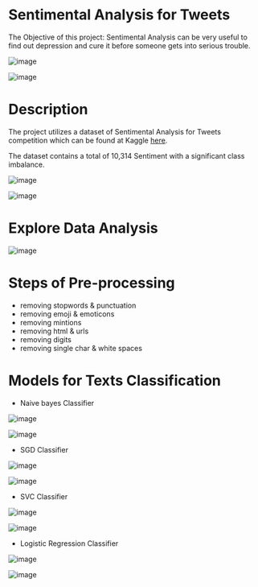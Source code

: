 # Sentimental Analysis for Tweets

The Objective of this project:
Sentimental Analysis can be very useful to find out depression and cure it before someone gets into serious trouble.

![image](https://user-images.githubusercontent.com/42867555/210127182-da7309e8-0c89-49e2-8f1d-867781fa1dee.png)

![image](https://user-images.githubusercontent.com/42867555/210127236-7986dce4-9c8a-4faf-9986-68b178d571d1.png)



# Description
The project utilizes a dataset of Sentimental Analysis for Tweets competition which can be found at Kaggle [here](https://www.kaggle.com/datasets/gargmanas/sentimental-analysis-for-tweets).
 
The dataset contains a total of 10,314 Sentiment with a significant class imbalance.

![image](https://user-images.githubusercontent.com/42867555/210127989-5c883468-9800-4308-9ac2-7b90e0a36531.png)

![image](https://user-images.githubusercontent.com/42867555/210128000-4251a420-5519-49a0-9fe0-fad0f0d5b4db.png)

# Explore Data Analysis

![image](https://user-images.githubusercontent.com/42867555/210128057-9db35e40-b3aa-4e68-bce1-6adb07580bbf.png)

# Steps of Pre-processing
- removing stopwords & punctuation
- removing emoji & emoticons
- removing mintions
- removing html & urls
- removing digits
- removing single char & white spaces

# Models for Texts Classification

- Naive bayes Classifier

![image](https://user-images.githubusercontent.com/42867555/210128498-16ff65d7-459e-4945-bb1e-16f38180f183.png)

![image](https://user-images.githubusercontent.com/42867555/210128499-ba00ecf8-f8f0-45c0-9476-64a0fb182244.png)


- SGD Classifier

![image](https://user-images.githubusercontent.com/42867555/210128509-e99ede2a-0399-4907-8f60-1c64a9a619a6.png)

![image](https://user-images.githubusercontent.com/42867555/210128827-c751c6ea-37f1-407b-b3e8-80ac83308b4d.png)


- SVC Classifier

![image](https://user-images.githubusercontent.com/42867555/210128861-a9a4cab1-a13d-4487-ba8e-bd0fe6cbb051.png)

![image](https://user-images.githubusercontent.com/42867555/210128620-f686dc1b-f2cd-439f-acc8-31897052efee.png)


- Logistic Regression Classifier

![image](https://user-images.githubusercontent.com/42867555/210128662-a2344a36-0a2d-42c9-9727-1f2c3987e46c.png)

![image](https://user-images.githubusercontent.com/42867555/210128674-a21ebee2-1b8c-48e1-a22d-c77f87129e4c.png)
